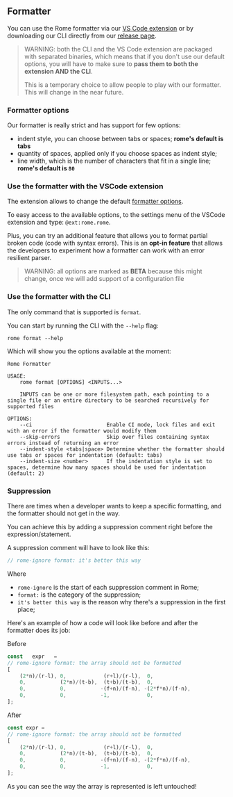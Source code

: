 ## Formatter

You can use the Rome formatter via our [VS Code extension](https://marketplace.visualstudio.com/items?itemName=rome.rome)
or by downloading our CLI directly from our  [release page](https://github.com/rome/tools/releases).

> WARNING: both the CLI and the VS Code extension are packaged with separated binaries, which means that if you don't 
> use our default options, you will have to make sure to **pass them to both the extension AND the CLI**.
> 
> This is a temporary choice to allow people to play with our formatter. This will change in the near future.


### Formatter options

Our formatter is really strict and has support for few options:

- indent style, you can choose between tabs or spaces; **rome's default is tabs**
- quantity of spaces, applied only if you choose spaces as indent style; 
- line width, which is the number of characters that fit in a single line; **rome's default is `80`**

### Use the formatter with the VSCode extension

The extension allows to change the default [formatter options](#formatter-options). 

To easy access to the available options, to the settings menu of the VSCode extension and type: `@ext:rome.rome`.

Plus, you can try an additional feature that allows you to format partial broken code (code with syntax errors).
This is an **opt-in feature** that allows the developers to experiment how a formatter can work with an error resilient parser.

> WARNING: all options are marked as **BETA** because this might change, once we will add support of a configuration file

### Use the formatter with the CLI

The only command that is supported is `format`.

You can start by running the CLI with the `--help` flag:

```shell
rome format --help
```

Which will show you the options available at the moment:

```shell
Rome Formatter

USAGE:
    rome format [OPTIONS] <INPUTS...>

    INPUTS can be one or more filesystem path, each pointing to a single file or an entire directory to be searched recursively for supported files

OPTIONS:
    --ci                        Enable CI mode, lock files and exit with an error if the formatter would modify them
    --skip-errors               Skip over files containing syntax errors instead of returning an error
    --indent-style <tabs|space> Determine whether the formatter should use tabs or spaces for indentation (default: tabs)
    --indent-size <number>      If the indentation style is set to spaces, determine how many spaces should be used for indentation (default: 2)

```

### Suppression

There are times when a developer wants to keep a specific formatting, and the formatter should not get in the way.

You can achieve this by adding a suppression comment right before the expression/statement.

A suppression comment will have to look like this:

```js
// rome-ignore format: it's better this way
```

Where
- `rome-ignore` is the start of each suppression comment in Rome;
- `format:` is the category of the suppression;
- `it's better this way` is the reason why there's a suppression in the first place; 

Here's an example of how a code will look like before and after the formatter does its job:

Before

```js
const   expr   =   
// rome-ignore format: the array should not be formatted
[
    (2*n)/(r-l), 0,            (r+l)/(r-l),  0,
    0,           (2*n)/(t-b),  (t+b)/(t-b),  0,
    0,           0,           -(f+n)/(f-n), -(2*f*n)/(f-n),
    0,           0,           -1,            0,
];

```

After 

```js
const expr =
// rome-ignore format: the array should not be formatted
[
    (2*n)/(r-l), 0,            (r+l)/(r-l),  0,
    0,           (2*n)/(t-b),  (t+b)/(t-b),  0,
    0,           0,           -(f+n)/(f-n), -(2*f*n)/(f-n),
    0,           0,           -1,            0,
];
```

As you can see the way the array is represented is left untouched!  